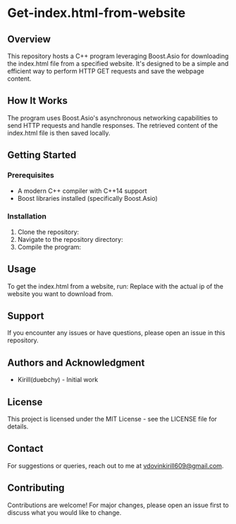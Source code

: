 # Get-index.html-from-website

## Overview
This repository hosts a C++ program leveraging Boost.Asio for downloading the index.html file from a specified website. It's designed to be a simple and efficient way to perform HTTP GET requests and save the webpage content.

## How It Works
The program uses Boost.Asio's asynchronous networking capabilities to send HTTP requests and handle responses. The retrieved content of the index.html file is then saved locally.

## Getting Started

### Prerequisites
- A modern C++ compiler with C++14 support
- Boost libraries installed (specifically Boost.Asio)

### Installation
1. Clone the repository:
2. Navigate to the repository directory:
3. Compile the program:
## Usage
To get the index.html from a website, run:
Replace <ip> with the actual ip of the website you want to download from.

## Support
If you encounter any issues or have questions, please open an issue in this repository.

## Authors and Acknowledgment
- Kirill(duebchy) - Initial work
 
## License
This project is licensed under the MIT License - see the LICENSE file for details.

## Contact
For suggestions or queries, reach out to me at vdovinkirill609@gmail.com.

## Contributing
Contributions are welcome! For major changes, please open an issue first to discuss what you would like to change.
